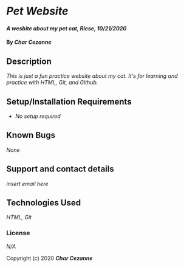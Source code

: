 # _Pet Website_

#### _A wesbite about my pet cat, Riese, 10/21/2020_

#### By _**Char Cezanne**_

## Description

_This is just a fun practice website about my cat. It's for learning and practice with HTML, Git, and Github._

## Setup/Installation Requirements

* _No setup required_


## Known Bugs

_None_

## Support and contact details

_insert email here_

## Technologies Used

_HTML, Git_

### License

*N/A*

Copyright (c) 2020 **_Char Cezanne_**
